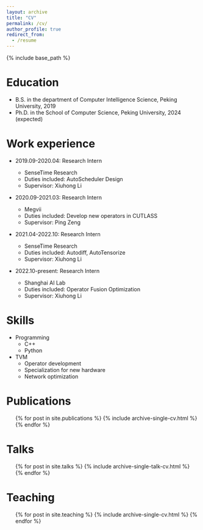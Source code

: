 ```yaml
---
layout: archive
title: "CV"
permalink: /cv/
author_profile: true
redirect_from:
  - /resume
---
```


{% include base_path %}

Education
======
* B.S. in the department of Computer Intelligence Science, Peking University, 2019
* Ph.D. in the School of Computer Science, Peking University, 2024 (expected)

Work experience
======
<!-- * 2018.09-2019.03: Research Intern
  * Huawei
  * Duties included: AutoScheduler Design
  * Supervisor: Lijuan Jiang -->

* 2019.09-2020.04: Research Intern
  * SenseTime Research
  * Duties included: AutoScheduler Design
  * Supervisor: Xiuhong Li

* 2020.09-2021.03: Research Intern
  * Megvii
  * Duties included: Develop new operators in CUTLASS
  * Supervisor: Ping Zeng

* 2021.04-2022.10: Research Intern
  * SenseTime Research
  * Duties included: Autodiff, AutoTensorize
  * Supervisor: Xiuhong Li

* 2022.10-present: Research Intern
  * Shanghai AI Lab
  * Duties included: Operator Fusion Optimization
  * Supervisor: Xiuhong Li
  
Skills
======
* Programming
  * C++
  * Python
* TVM
  * Operator development
  * Specialization for new hardware
  * Network optimization

Publications
======
  <ul>{% for post in site.publications %}
    {% include archive-single-cv.html %}
  {% endfor %}</ul>
  
Talks
======
  <ul>{% for post in site.talks %}
    {% include archive-single-talk-cv.html %}
  {% endfor %}</ul>
  
Teaching
======
  <ul>{% for post in site.teaching %}
    {% include archive-single-cv.html %}
  {% endfor %}</ul>
  
<!-- Service
======
* Currently signed in to 43 different slack teams -->

